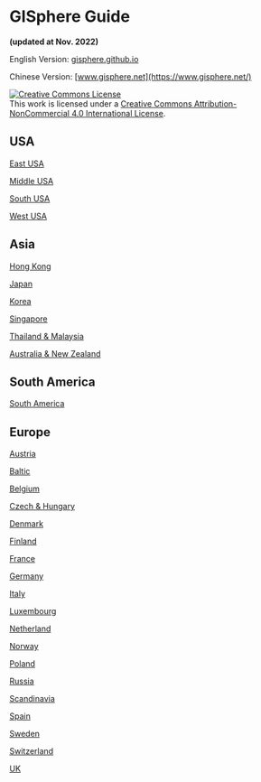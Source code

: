 # GISphere Guide
**(updated at Nov. 2022)**

English Version: [gisphere.github.io](https://gisphere.github.io/)

Chinese Version: [www.gisphere.net](https://www.gisphere.net/)


<a rel="license" href="http://creativecommons.org/licenses/by-nc/4.0/"><img alt="Creative Commons License" style="border-width:0" src="https://i.creativecommons.org/l/by-nc/4.0/88x31.png" /></a><br />This work is licensed under a <a rel="license" href="http://creativecommons.org/licenses/by-nc/4.0/">Creative Commons Attribution-NonCommercial 4.0 International License</a>.

## USA

[East USA](https://gisphere.github.io/pages/usa/usa-east.html)

[Middle USA](https://gisphere.github.io/pages/usa/usa-mid.html)

[South USA](https://gisphere.github.io/pages/usa/usa-south.html)

[West USA](https://gisphere.github.io/pages/usa/usa-west.html)

## Asia

[Hong Kong](https://gisphere.github.io/pages/asia/HongKong.html)

[Japan](https://gisphere.github.io/pages/asia/Japan.html)

[Korea](https://gisphere.github.io/pages/asia/Korea.html)

[Singapore](https://gisphere.github.io/pages/asia/Singapore.html)

[Thailand & Malaysia](https://gisphere.github.io/pages/asia/Thailand_Malaysia.html)

[Australia & New Zealand](https://gisphere.github.io/pages/asia/Australia_NewZealand.html)

## South America

[South America](https://gisphere.github.io/pages/americas/south_america.html)

## Europe

[Austria](https://gisphere.github.io/pages/europe/Austria.html)

[Baltic](https://gisphere.github.io/pages/europe/Baltic.html)

[Belgium](https://gisphere.github.io/pages/europe/Belgium.html)

[Czech & Hungary](https://gisphere.github.io/pages/europe/Czech_Hungary.html)

[Denmark](https://gisphere.github.io/pages/europe/Denmark.html)

[Finland](https://gisphere.github.io/pages/europe/Finland.html)

[France](https://gisphere.github.io/pages/europe/France.html)

[Germany](https://gisphere.github.io/pages/europe/Germany.html)

[Italy](https://gisphere.github.io/pages/europe/Italy.html)

[Luxembourg](https://gisphere.github.io/pages/europe/Luxembourg.html)

[Netherland](https://gisphere.github.io/pages/europe/Netherland.html)

[Norway](https://gisphere.github.io/pages/europe/Norway.html)

[Poland](https://gisphere.github.io/pages/europe/Poland.html)

[Russia](https://gisphere.github.io/pages/europe/Russia.html)

[Scandinavia](https://gisphere.github.io/pages/europe/Scandinavia.html)

[Spain](https://gisphere.github.io/pages/europe/Spain.html)

[Sweden](https://gisphere.github.io/pages/europe/Sweden.html)

[Switzerland](https://gisphere.github.io/pages/europe/Switzerland.html)

[UK](https://gisphere.github.io/pages/europe/UK.html)
